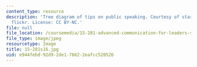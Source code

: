 ```yaml
---
content_type: resource
description: 'Tree diagram of tips on public speaking. Courtesy of staroversky on
  flickr. License: CC BY-NC.'
file: null
file_location: /coursemedia/15-281-advanced-communication-for-leaders-spring-2016/e944febd92d92de176622eafcc520526_15-281s16.jpg
file_type: image/jpeg
resourcetype: Image
title: 15-281s16.jpg
uid: e944febd-92d9-2de1-7662-2eafcc520526
---
```

